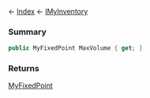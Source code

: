 ← [Index](Api-Index) ← [IMyInventory](VRage.Game.ModAPI.Ingame.IMyInventory)

### Summary

```csharp
public MyFixedPoint MaxVolume { get; }
```

### Returns

[MyFixedPoint](VRage.MyFixedPoint)

